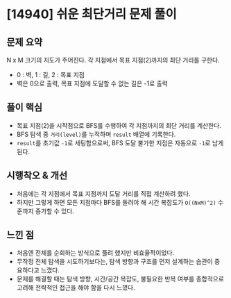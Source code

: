 # [14940] 쉬운 최단거리 문제 풀이

## 문제 요약
N x M 크기의 지도가 주어진다.
각 지점에서 목표 지점(2)까지의 최단 거리를 구한다.

- 0 : 벽, 1 : 길, 2 : 목표 지점
- 벽은 0으로 출력, 목표 지점에 도달할 수 없는 길은 -1로 출력

## 풀이 핵심
- 목표 지점(2)을 시작점으로 BFS를 수행하여 각 지점까지의 최단 거리를 계산한다.
- BFS 탐색 중 `거리(level)`를 누적하며 `result` 배열에 기록한다.
- `result`를 초기값 `-1`로 세팅함으로써, BFS 도달 불가한 지점은 자동으로 `-1`로 남게 된다.

## 시행착오 & 개선
- 처음에는 각 지점에서 목표 지점까지 도달 거리를 직접 계산하려 했다.
- 하지만 그렇게 하면 모든 지점마다 BFS를 돌려야 해 시간 복잡도가 `O((NxM)^2)` 수준까지 증가할 수 있다.

## 느낀 점
- 처음엔 전체를 순회하는 방식으로 풀려 했지만 비효율적이었다.
- 무작정 전체 탐색을 시도하기보다는, 탐색 방향과 구조를 먼저 설계하는 습관이 중요하다고 느꼈다.
- 문제를 해결할 때는 탐색 방향, 시간/공간 복잡도, 불필요한 반복 여부를 종합적으로 고려해 전략적인 접근을 해야 함을 다시 느꼈다.